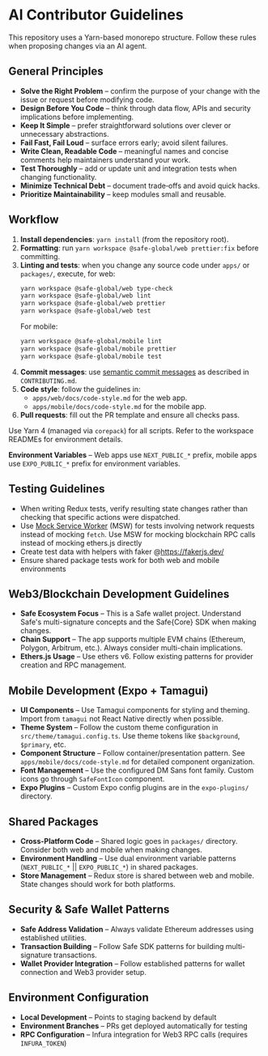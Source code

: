 # AI Contributor Guidelines

This repository uses a Yarn-based monorepo structure. Follow these rules when proposing changes via an AI agent.

## General Principles

- **Solve the Right Problem** – confirm the purpose of your change with the issue or request before modifying code.
- **Design Before You Code** – think through data flow, APIs and security implications before implementing.
- **Keep It Simple** – prefer straightforward solutions over clever or unnecessary abstractions.
- **Fail Fast, Fail Loud** – surface errors early; avoid silent failures.
- **Write Clean, Readable Code** – meaningful names and concise comments help maintainers understand your work.
- **Test Thoroughly** – add or update unit and integration tests when changing functionality.
- **Minimize Technical Debt** – document trade‑offs and avoid quick hacks.
- **Prioritize Maintainability** – keep modules small and reusable.

## Workflow

1. **Install dependencies**: `yarn install` (from the repository root).
2. **Formatting**: run `yarn workspace @safe-global/web prettier:fix` before committing.
3. **Linting and tests**: when you change any source code under `apps/` or `packages/`, execute, for web:
   ```bash
   yarn workspace @safe-global/web type-check
   yarn workspace @safe-global/web lint
   yarn workspace @safe-global/web prettier
   yarn workspace @safe-global/web test
   ```
   For mobile:
   ```bash
   yarn workspace @safe-global/mobile lint
   yarn workspace @safe-global/mobile prettier
   yarn workspace @safe-global/mobile test
   ```
5. **Commit messages**: use [semantic commit messages](https://www.conventionalcommits.org/en/v1.0.0/) as described in `CONTRIBUTING.md`.
6. **Code style**: follow the guidelines in:
   - `apps/web/docs/code-style.md` for the web app.
   - `apps/mobile/docs/code-style.md` for the mobile app.
7. **Pull requests**: fill out the PR template and ensure all checks pass.

Use Yarn 4 (managed via `corepack`) for all scripts. Refer to the workspace READMEs for environment details.

**Environment Variables** – Web apps use `NEXT_PUBLIC_*` prefix, mobile apps use `EXPO_PUBLIC_*` prefix for environment variables.

## Testing Guidelines

- When writing Redux tests, verify resulting state changes rather than checking
  that specific actions were dispatched.
- Use [Mock Service Worker](https://mswjs.io/) (MSW) for tests involving network
  requests instead of mocking `fetch`. Use MSW for mocking blockchain RPC calls instead of mocking ethers.js directly
- Create test data with helpers with faker @https://fakerjs.dev/
- Ensure shared package tests work for both web and mobile environments

## Web3/Blockchain Development Guidelines

- **Safe Ecosystem Focus** – This is a Safe wallet project. Understand Safe's multi-signature concepts and the Safe{Core} SDK when making changes.
- **Chain Support** – The app supports multiple EVM chains (Ethereum, Polygon, Arbitrum, etc.). Always consider multi-chain implications.
- **Ethers.js Usage** – Use ethers v6. Follow existing patterns for provider creation and RPC management.

## Mobile Development (Expo + Tamagui)

- **UI Components** – Use Tamagui components for styling and theming. Import from `tamagui` not React Native directly when possible.
- **Theme System** – Follow the custom theme configuration in `src/theme/tamagui.config.ts`. Use theme tokens like `$background`, `$primary`, etc.
- **Component Structure** – Follow container/presentation pattern. See `apps/mobile/docs/code-style.md` for detailed component organization.
- **Font Management** – Use the configured DM Sans font family. Custom icons go through `SafeFontIcon` component.
- **Expo Plugins** – Custom Expo config plugins are in the `expo-plugins/` directory.

## Shared Packages

- **Cross-Platform Code** – Shared logic goes in `packages/` directory. Consider both web and mobile when making changes.
- **Environment Handling** – Use dual environment variable patterns (`NEXT_PUBLIC_*` || `EXPO_PUBLIC_*`) in shared packages.
- **Store Management** – Redux store is shared between web and mobile. State changes should work for both platforms.

## Security & Safe Wallet Patterns

- **Safe Address Validation** – Always validate Ethereum addresses using established utilities.
- **Transaction Building** – Follow Safe SDK patterns for building multi-signature transactions.
- **Wallet Provider Integration** – Follow established patterns for wallet connection and Web3 provider setup.

## Environment Configuration

- **Local Development** – Points to staging backend by default
- **Environment Branches** – PRs get deployed automatically for testing
- **RPC Configuration** – Infura integration for Web3 RPC calls (requires `INFURA_TOKEN`)
